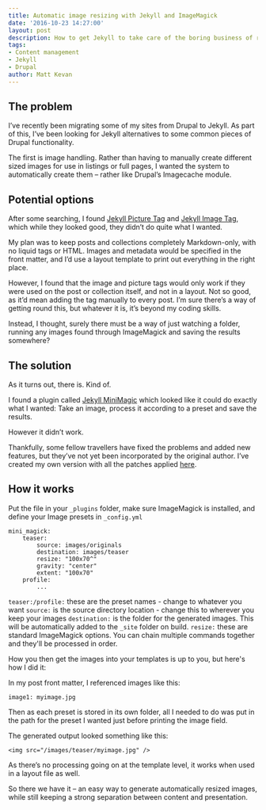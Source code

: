 ```yaml
---
title: Automatic image resizing with Jekyll and ImageMagick
date: '2016-10-23 14:27:00'
layout: post
description: How to get Jekyll to take care of the boring business of resizing and cropping images.
tags:
- Content management
- Jekyll
- Drupal
author: Matt Kevan
---
```

## The problem
I’ve recently been migrating some of my sites from Drupal to Jekyll. As part of this, I’ve been looking for Jekyll alternatives to some common pieces of Drupal functionality.

The first is image handling. Rather than having to manually create different sized images for use in listings or full pages, I wanted the system to automatically create them – rather like Drupal’s Imagecache module.

## Potential options

After some searching, I found [Jekyll Picture Tag](https://github.com/robwierzbowski/jekyll-picture-tag) and [Jekyll Image Tag](https://github.com/robwierzbowski/jekyll-image-tag), which while they looked good, they didn’t do quite what I wanted.

My plan was to keep posts and collections completely Markdown-only, with no liquid tags or HTML. Images and metadata would be specified in the front matter, and I’d use a layout template to print out everything in the right place. 

However, I found that the image and picture tags would only work if they were used on the post or collection itself, and not in a layout. Not so good, as it’d mean adding the tag manually to every post. I’m sure there’s a way of getting round this, but whatever it is, it’s beyond my coding skills.

Instead, I thought, surely there must be a way of just watching a folder, running any images found through ImageMagick and saving the results somewhere? 

## The solution

As it turns out, there is. Kind of. 

I found a plugin called [Jekyll MiniMagic](https://github.com/zroger/jekyll-minimagick) which looked like it could do exactly what I wanted: Take an image, process it according to a preset and save the results. 

However it didn’t work. 

Thankfully, some fellow travellers have fixed the problems and added new features, but they’ve not yet been incorporated by the original author. I’ve created my own version with all the patches applied [here](https://github.com/MattKevan/Jekyll-MiniMagick-new).

## How it works
Put the file in your `_plugins` folder, make sure ImageMagick is installed, and define your Image presets in `_config.yml`

```
mini_magick:
    teaser:
        source: images/originals
        destination: images/teaser
        resize: "100x70^"
        gravity: "center"
        extent: "100x70"
    profile:
    	...
```

`teaser:/profile:` these are the preset names - change to whatever you want
`source:` is the source directory location - change this to wherever you keep your images
`destination:` is the folder for the generated images. This will be automatically added to the `_site` folder on build.
`resize:` these are standard ImageMagick options. You can chain multiple commands together and they'll be processed in order.

How you then get the images into your templates is up to you, but here's how I did it:

In my post front matter, I referenced images like this:

`image1: myimage.jpg`

Then as each preset is stored in its own folder, all I needed to do was put in the path for the preset I wanted just before printing the image field.

The generated output looked something like this:

```
<img src="/images/teaser/myimage.jpg" /> 
```

As there’s no processing going on at the template level, it works when used in a layout file as well.

So there we have it – an easy way to generate automatically resized images, while still keeping a strong separation between content and presentation.